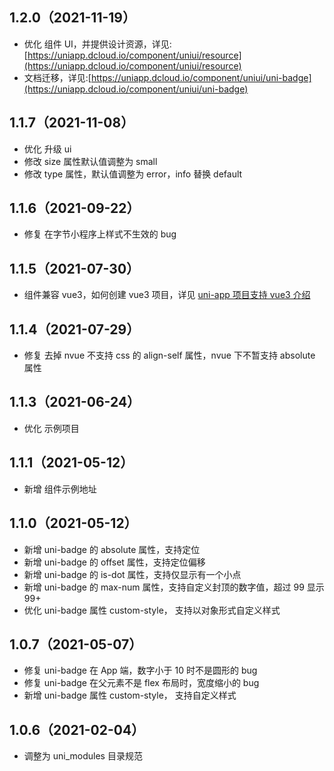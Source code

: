 ## 1.2.0（2021-11-19）

-   优化 组件 UI，并提供设计资源，详见:[https://uniapp.dcloud.io/component/uniui/resource](https://uniapp.dcloud.io/component/uniui/resource)
-   文档迁移，详见:[https://uniapp.dcloud.io/component/uniui/uni-badge](https://uniapp.dcloud.io/component/uniui/uni-badge)

## 1.1.7（2021-11-08）

-   优化 升级 ui
-   修改 size 属性默认值调整为 small
-   修改 type 属性，默认值调整为 error，info 替换 default

## 1.1.6（2021-09-22）

-   修复 在字节小程序上样式不生效的 bug

## 1.1.5（2021-07-30）

-   组件兼容 vue3，如何创建 vue3 项目，详见 [uni-app 项目支持 vue3 介绍](https://ask.dcloud.net.cn/article/37834)

## 1.1.4（2021-07-29）

-   修复 去掉 nvue 不支持 css 的 align-self 属性，nvue 下不暂支持 absolute 属性

## 1.1.3（2021-06-24）

-   优化 示例项目

## 1.1.1（2021-05-12）

-   新增 组件示例地址

## 1.1.0（2021-05-12）

-   新增 uni-badge 的 absolute 属性，支持定位
-   新增 uni-badge 的 offset 属性，支持定位偏移
-   新增 uni-badge 的 is-dot 属性，支持仅显示有一个小点
-   新增 uni-badge 的 max-num 属性，支持自定义封顶的数字值，超过 99 显示 99+
-   优化 uni-badge 属性 custom-style， 支持以对象形式自定义样式

## 1.0.7（2021-05-07）

-   修复 uni-badge 在 App 端，数字小于 10 时不是圆形的 bug
-   修复 uni-badge 在父元素不是 flex 布局时，宽度缩小的 bug
-   新增 uni-badge 属性 custom-style， 支持自定义样式

## 1.0.6（2021-02-04）

-   调整为 uni_modules 目录规范
